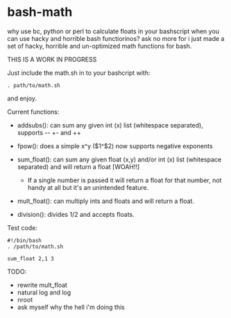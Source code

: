 # bash-math
why use bc, python or perl to calculate floats in your bashscript when you can use hacky and horrible bash functiorinos? ask no more for i just made a set of hacky, horrible and un-optimized math functions for bash.

THIS IS A WORK IN PROGRESS

Just include the math.sh in to your bashcript with: 

```Shell
. path/to/math.sh
```

and enjoy.

Current functions:

* addsubs(): can sum any given int (x) list (whitespace separated), supports -- +- and ++ 

* fpow(): does a simple x^y ($1^$2) now supports negative exponents

* sum_float(): can sum any given float (x,y) and/or int (x) list (whitespace separated) and will return a float [WOAH!!]
  * If a single number is passed it will return a float for that number, not handy at all but it's an unintended feature.
  
* mult_float(): can multiply ints and floats and will return a float.

* division(): divides $1/$2 and accepts floats.

Test code:
```Shell
#!/bin/bash
. /path/to/math.sh

sum_float 2,1 3

```

TODO:

* rewrite mult_float 
* natural log and log
* nroot
* ask myself why the hell i'm doing this
